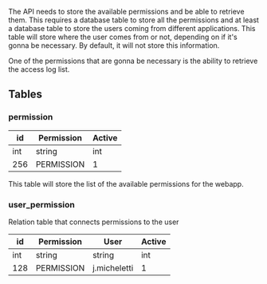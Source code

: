 The API needs to store the available permissions and be able to retrieve them.
This requires a database table to store all the permissions and at least a database table to store the users coming from different applications.
This table will store where the user comes from or not, depending on if it's gonna be necessary. By default, it will not store this information.

One of the permissions that are gonna be necessary is the ability to retrieve the access log list.

## Tables
### permission

| id  | Permission | Active |
| --- | ---------- | ------ |
| int | string     | int    |
| 256 | PERMISSION | 1      |
This table will store the list of the available permissions for the webapp.

### user_permission
Relation table that connects permissions to the user

| id  | Permission | User         | Active |
| --- | ---------- | ------------ | ------ |
| int | string     | string       | int    |
| 128 | PERMISSION | j.micheletti | 1      |
